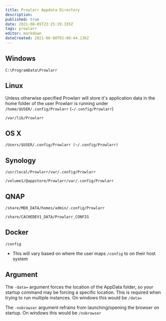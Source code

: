 ```yaml
---
title: Prowlarr Appdata Directory
description: 
published: true
date: 2021-08-05T23:25:29.335Z
tags: prowlarr
editor: markdown
dateCreated: 2021-06-08T01:06:44.136Z
---
```


## Windows

`C:\ProgramData\Prowlarr`

## Linux

Unless otherwise specified Prowlarr will store it's application data in the home folder of the user Prowlarr is running under `/home/$USER/.config/Prowlarr` (`~/.config/Prowlarr`)

`/var/lib/Prowlarr`

## OS X

`/Users/$USER/.config/Prowlarr (~/.config/Prowlarr)`

## Synology

`/usr/local/Prowlarr/var/.config/Prowlarr`

`/volume1/@appstore/Prowlarr/var/.config/Prowlarr`

## QNAP

`/share/MD0_DATA/homes/admin/.config/Prowlarr`

`/share/CACHEDEV1_DATA/Prowlarr_CONFIG`

## Docker

`/config`

- This will vary based on where the user maps `/config` to on their host system

## Argument

The `-data=` argument forces the location of the AppData folder, so your startup command may be forcing a specific location. This is required when trying to run multiple instances. On windows this would be `/data=`

The `-nobrowser` argument refrains from launching/opening the browser on startup. On windows this would be `/nobrowser`
